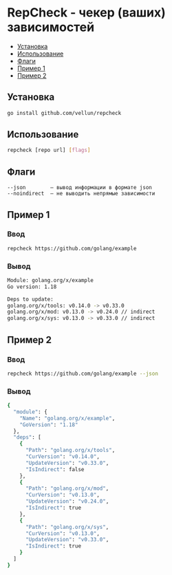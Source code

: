 # RepCheck - чекер (ваших) зависимостей

- [Установка](#установка)
- [Использование](#использование)
- [Флаги](#флаги)
- [Пример 1](#пример-1)
- [Пример 2](#пример-2)

## Установка

```bash
go install github.com/vellun/repcheck
```

## Использование

```bash
repcheck [repo url] [flags]
```

## Флаги

```
--json        — вывод информации в формате json
--noindirect  — не выводить непрямые зависимости
```

## Пример 1

### Ввод

```bash
repcheck https://github.com/golang/example
```

### Вывод

```bash
Module: golang.org/x/example
Go version: 1.18

Deps to update:
golang.org/x/tools: v0.14.0 -> v0.33.0
golang.org/x/mod: v0.13.0 -> v0.24.0 // indirect
golang.org/x/sys: v0.13.0 -> v0.33.0 // indirect
```

## Пример 2

### Ввод

```bash
repcheck https://github.com/golang/example --json
```

### Вывод

```bash
{
  "module": {
    "Name": "golang.org/x/example",
    "GoVersion": "1.18"
  },
  "deps": [
    {
      "Path": "golang.org/x/tools",
      "CurVersion": "v0.14.0",
      "UpdateVersion": "v0.33.0",
      "IsIndirect": false
    },
    {
      "Path": "golang.org/x/mod",
      "CurVersion": "v0.13.0",
      "UpdateVersion": "v0.24.0",
      "IsIndirect": true
    },
    {
      "Path": "golang.org/x/sys",
      "CurVersion": "v0.13.0",
      "UpdateVersion": "v0.33.0",
      "IsIndirect": true
    }
  ]
}
```
